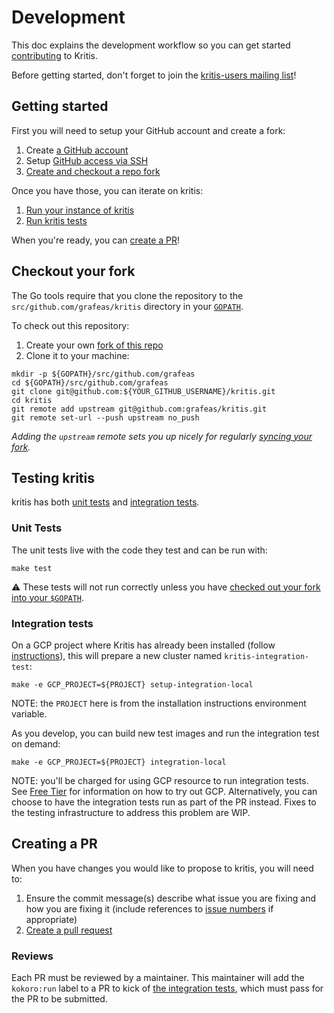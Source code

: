 # Development

This doc explains the development workflow so you can get started [contributing](CONTRIBUTING.md) to Kritis.

Before getting started, don't forget to join the [kritis-users mailing list](https://groups.google.com/forum/#!forum/kritis-users)!

## Getting started

First you will need to setup your GitHub account and create a fork:

1. Create [a GitHub account](https://github.com/join)
1. Setup [GitHub access via
   SSH](https://help.github.com/articles/connecting-to-github-with-ssh/)
1. [Create and checkout a repo fork](#checkout-your-fork)

Once you have those, you can iterate on kritis:

1. [Run your instance of kritis](docs/install.md#Installing-Kritis-to-your-cluster)
1. [Run kritis tests](#testing-kritis)

When you're ready, you can [create a PR](#creating-a-pr)!

## Checkout your fork

The Go tools require that you clone the repository to the `src/github.com/grafeas/kritis` directory
in your [`GOPATH`](https://github.com/golang/go/wiki/SettingGOPATH).

To check out this repository:

1. Create your own [fork of this
  repo](https://help.github.com/articles/fork-a-repo/)
2. Clone it to your machine:

  ```shell
  mkdir -p ${GOPATH}/src/github.com/grafeas
  cd ${GOPATH}/src/github.com/grafeas
  git clone git@github.com:${YOUR_GITHUB_USERNAME}/kritis.git
  cd kritis
  git remote add upstream git@github.com:grafeas/kritis.git
  git remote set-url --push upstream no_push
  ```

_Adding the `upstream` remote sets you up nicely for regularly [syncing your
fork](https://help.github.com/articles/syncing-a-fork/)._

## Testing kritis

kritis has both [unit tests](#unit-tests) and [integration tests](#integration-tests).

### Unit Tests

The unit tests live with the code they test and can be run with:

```shell
make test
```

:warning: These tests will not run correctly unless you have [checked out your fork into your `$GOPATH`](#checkout-your-fork).

### Integration tests

On a GCP project where Kritis has already been installed (follow [instructions](docs/install.md)), this will prepare a new cluster named `kritis-integration-test`:

```shell
make -e GCP_PROJECT=${PROJECT} setup-integration-local
```

NOTE: the `PROJECT` here is from the installation instructions environment
variable.

As you develop, you can build new test images and run the integration test on demand:

```shell
make -e GCP_PROJECT=${PROJECT} integration-local
```

NOTE: you'll be charged for using GCP resource to run integration tests. See [Free Tier](https://cloud.google.com/free) for information on how to try out GCP. Alternatively, you can choose to have the integration tests run as part of the PR instead. Fixes to the testing infrastructure to address this problem are WIP.

## Creating a PR

When you have changes you would like to propose to kritis, you will need to:

1. Ensure the commit message(s) describe what issue you are fixing and how you are fixing it
   (include references to [issue numbers](https://help.github.com/articles/closing-issues-using-keywords/)
   if appropriate)
1. [Create a pull request](https://help.github.com/articles/creating-a-pull-request-from-a-fork/)

### Reviews

Each PR must be reviewed by a maintainer. This maintainer will add the `kokoro:run` label
to a PR to kick of [the integration tests](integration), which must pass for the PR
to be submitted.
